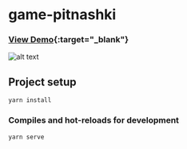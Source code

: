 # game-pitnashki

### [View Demo](https://html.k1ngzed.com/game-pitnashki/){:target="_blank"}

![alt text](https://github.com/k1ngzed/game-pitnashki/blob/master/src/assets/game-pitnashki.png?raw=true)

## Project setup

```
yarn install
```

### Compiles and hot-reloads for development

```
yarn serve
```
